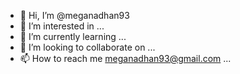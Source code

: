 - 👋 Hi, I’m @meganadhan93
- 👀 I’m interested in ...
- 🌱 I’m currently learning ...
- 💞️ I’m looking to collaborate on ...
- 📫 How to reach me meganadhan93@gmail.com ...

<!---
meganadhan93/meganadhan93 is a ✨ special ✨ repository because its `README.md` (this file) appears on your GitHub profile.
You can click the Preview link to take a look at your changes.
--->
